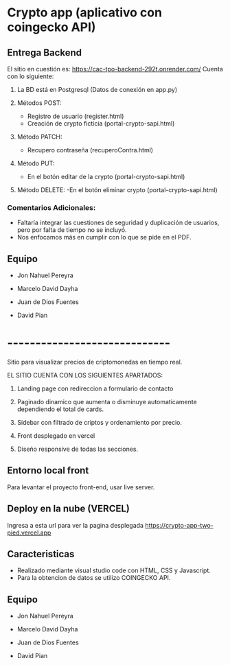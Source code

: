 
# Crypto app (aplicativo con coingecko API)

## Entrega Backend

El sitio en cuestión es: https://cac-tpo-backend-292t.onrender.com/
Cuenta con lo siguiente:

1) La BD está en Postgresql (Datos de conexión en app.py)

2) Métodos POST:
    
    - Registro de usuario (register.html)
    - Creación de crypto ficticia (portal-crypto-sapi.html)

3) Método PATCH:
    - Recupero contraseña (recuperoContra.html)

4) Método PUT:
    - En el botón editar de la crypto (portal-crypto-sapi.html)

5) Método DELETE:
    -En el botón eliminar crypto (portal-crypto-sapi.html)

### Comentarios Adicionales:

- Faltaría integrar las cuestiones de seguridad y duplicación de usuarios, pero por falta de tiempo no se incluyó.
- Nos enfocamos más en cumplir con lo que se pide en el PDF.


## Equipo

- Jon Nahuel Pereyra

- Marcelo David Dayha

- Juan de Dios Fuentes

- David Pian
# -----------------------------
Sitio para visualizar precios de criptomonedas en tiempo real.

EL SITIO CUENTA CON LOS SIGUIENTES APARTADOS:

1) Landing page con redireccion a formulario de contacto

2) Paginado dinamico que aumenta o disminuye automaticamente dependiendo el total de cards. 

4) Sidebar con filtrado de criptos y ordenamiento por precio.

5) Front desplegado en vercel

6) Diseño responsive de todas  las secciones.


## Entorno local front

Para levantar el proyecto front-end, usar live server.


## Deploy en la nube (VERCEL)

Ingresa a esta url para ver la pagina desplegada https://crypto-app-two-pied.vercel.app
## Caracteristicas

- Realizado mediante visual studio code con HTML, CSS y Javascript.
- Para la obtencion de datos se utilizo COINGECKO API.



## Equipo

- Jon Nahuel Pereyra

- Marcelo David Dayha

- Juan de Dios Fuentes

- David Pian



